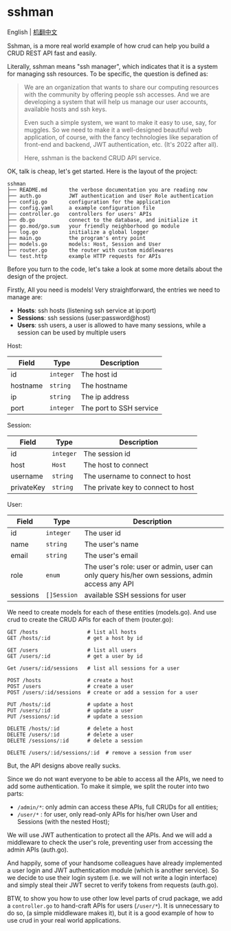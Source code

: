 # sshman

English | [机翻中文](README-zh_CN.md)

Sshman, is a more real world example of how crud can help you build a
CRUD REST API fast and easily.

Literally, sshman means "ssh manager", which indicates that it is a system
for managing ssh resources. To be specific, the question is defined as:

> We are an organization that wants to share our computing resources with
> the community by offering people ssh accesses.
> And we are developing a system that will help us manage
> our user accounts, available hosts and ssh keys.
>
> Even such a simple system, we want to make it easy to use, say,
> for muggles. So we need to make it a well-designed beautiful
> web application, of course, with the fancy technologies like
> separation of front-end and backend, JWT authentication, etc.
> (It's 2022 after all).
>
> Here, sshman is the backend CRUD API service.

OK, talk is cheap, let's get started. Here is the layout of the project:

```
sshman
├── README.md       the verbose documentation you are reading now
├── auth.go         JWT authentication and User Role authentication
├── config.go       configuration for the application
├── config.yaml     a example configuration file
├── controller.go   controllers for users' APIs
├── db.go           connect to the database, and initialize it
├── go.mod/go.sum   your friendly neighborhood go module
├── log.go          initialize a global logger
├── main.go         the program's entry point
├── models.go       models: Host, Session and User
├── router.go       the router with custom middlewares
└── test.http       example HTTP requests for APIs
```

Before you turn to the code, let's take a look at some more details about the
design of the project.

Firstly, All you need is models!
Very straightforward, the entries we need to manage are:

- **Hosts**: ssh hosts (listening ssh service at ip:port)
- **Sessions**: ssh sessions (user:password@host)
- **Users**: ssh users, a user is allowed to have many sessions, while a session can be used by multiple users

Host:

| Field    | Type        | Description             |
|----------|-------------|-------------------------|
| id       | `integer`   | The host id             |
| hostname | `string`    | The hostname            |
| ip       | `string`    | The ip address          |
| port     | `integer`   | The port to SSH service |

Session:

| Field      | Type       | Description                        |
|------------|------------|------------------------------------|
| id         | `integer`  | The session id                     |
| host       | `Host`     | The host to connect                |
| username   | `string`   | The username to connect to host    |
| privateKey | `string`   | The private key to connect to host |

User:

| Field     | Type        | Description                                                                                    |
|-----------|-------------|------------------------------------------------------------------------------------------------|
| id        | `integer`   | The user id                                                                                    |
| name      | `string`    | The user's name                                                                                |
| email     | `string`    | The user's email                                                                               |
| role      | `enum`      | The user's role: user or admin, user can only query his/her own sessions, admin access any API |
| sessions  | `[]Session` | available SSH sessions for user                                                                |

We need to create models for each of these entities (models.go).
And use crud to create the CRUD APIs for each of them (router.go):

```http
GET /hosts                # list all hosts
GET /hosts/:id            # get a host by id

GET /users                # list all users
GET /users/:id            # get a user by id

Get /users/:id/sessions   # list all sessions for a user

POST /hosts               # create a host
POST /users               # create a user
POST /users/:id/sessions  # create or add a session for a user

PUT /hosts/:id            # update a host
PUT /users/:id            # update a user
PUT /sessions/:id         # update a session

DELETE /hosts/:id         # delete a host
DELETE /users/:id         # delete a user
DELETE /sessions/:id      # delete a session

DELETE /users/:id/sessions/:id  # remove a session from user
```

But, the API designs above really sucks.

Since we do not want everyone to be able to access all the APIs, we need to
add some authentication. To make it simple, we split the router into two parts:

- `/admin/*`: only admin can access these APIs, full CRUDs for all entities;
- `/user/*` : for user, only read-only APIs for his/her own User and Sessions (with the nested Host);

We will use JWT authentication to protect all the APIs.
And we will add a middleware to check the user's role, preventing user from
accessing the admin APIs (auth.go).

And happily, some of your handsome colleagues have already implemented a user login
and JWT authentication module (which is another service). So we decide to
use their login system (i.e. we will not write a login interface) and simply
steal their JWT secret to verify tokens from requests (auth.go).

BTW, to show you how to use other low level parts of crud package, we add a
`controller.go` to hand-craft APIs for users (`/user/*`). It is unnecessary to
do so, (a simple middleware makes it), but it is a good example of how to use
crud in your real world applications.

 
